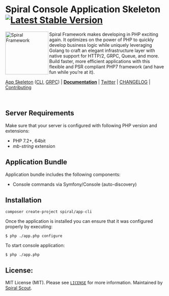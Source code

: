 # Spiral Console Application Skeleton [![Latest Stable Version](https://poser.pugx.org/spiral/app-cli/version)](https://packagist.org/packages/spiral/app-cli)

<img src="https://raw.githubusercontent.com/spiral/guide/master/resources/logo.png" height="135px" alt="Spiral Framework" align="left"/>

Spiral Framework makes developing in PHP exciting again. It optimizes on the power of PHP to quickly develop business logic while uniquely leveraging Golang to craft an elegant infrastructure layer with native support for HTTP/2, GRPC, Queue, and more. Build faster, more efficient applications with this flexible and PSR compliant PHP7 framework (and have fun while you’re at it). 

[App Skeleton](https://github.com/spiral/app) ([CLI](https://github.com/spiral/app-cli), [GRPC](https://github.com/spiral/app-grpc)) | [**Documentation**](https://github.com/spiral/guide) | [Twitter](https://twitter.com/spiralphp) | [CHANGELOG](/CHANGELOG.md) | [Contributing](https://github.com/spiral/guide/blob/master/contributing.md)

<br/>

Server Requirements
--------
Make sure that your server is configured with following PHP version and extensions:
* PHP 7.2+, 64bit
* *mb-string* extension

Application Bundle
--------
Application bundle includes the following components:
* Console commands via Symfony/Console (auto-discovery)

Installation
--------
```
composer create-project spiral/app-cli
```

Once the application is installed you can ensure that it was configured properly by executing:

```
$ php ./app.php configure
```

To start console application:

```
$ php ./app.php
```

License:
--------
MIT License (MIT). Please see [`LICENSE`](./LICENSE) for more information. Maintained by [Spiral Scout](https://spiralscout.com).
